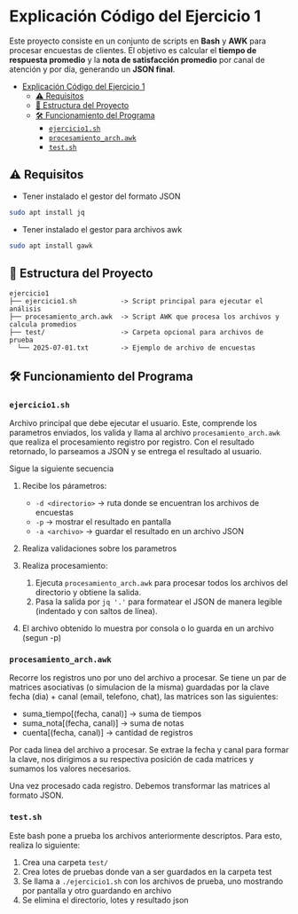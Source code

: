 # Explicación Código del Ejercicio 1

Este proyecto consiste en un conjunto de scripts en **Bash** y **AWK** para procesar encuestas de clientes. El objetivo es calcular el **tiempo de respuesta promedio** y la **nota de satisfacción promedio** por canal de atención y por día, generando un **JSON final**.

- [Explicación Código del Ejercicio 1](#explicación-código-del-ejercicio-1)
  - [⚠️ Requisitos](#️-requisitos)
  - [📂 Estructura del Proyecto](#-estructura-del-proyecto)
  - [🛠 Funcionamiento del Programa](#-funcionamiento-del-programa)
    - [`ejercicio1.sh`](#ejercicio1sh)
    - [`procesamiento_arch.awk`](#procesamiento_archawk)
    - [`test.sh`](#testsh)


## ⚠️ Requisitos

- Tener instalado el gestor del formato JSON

~~~sh
sudo apt install jq
~~~

- Tener instalado el gestor para archivos awk

~~~sh
sudo apt install gawk
~~~

## 📂 Estructura del Proyecto

~~~
ejercicio1
├── ejercicio1.sh           -> Script principal para ejecutar el análisis
├── procesamiento_arch.awk  -> Script AWK que procesa los archivos y calcula promedios
├── test/                   -> Carpeta opcional para archivos de prueba
  └── 2025-07-01.txt        -> Ejemplo de archivo de encuestas
~~~

## 🛠 Funcionamiento del Programa

### `ejercicio1.sh`

Archivo principal que debe ejecutar el usuario. Este, comprende los parametros enviados, los valida y llama al archivo `procesamiento_arch.awk` que realiza el procesamiento registro por registro. Con el resultado retornado, lo parseamos a JSON y se entrega el resultado al usuario.

Sigue la siguiente secuencia

1. Recibe los párametros:
    - `-d <directorio>`   -> ruta donde se encuentran los archivos de encuestas
    - `-p`                -> mostrar el resultado en pantalla
    - `-a <archivo>`      -> guardar el resultado en un archivo JSON

2. Realiza validaciones sobre los parametros
3. Realiza procesamiento:
    1. Ejecuta `procesamiento_arch.awk` para procesar todos los archivos del directorio y obtiene la salida.
    2. Pasa la salida por `jq '.'` para formatear el JSON de manera legible (indentado y con saltos de línea).
4. El archivo obtenido lo muestra por consola o lo guarda en un archivo (segun -p)

### `procesamiento_arch.awk`

Recorre los registros uno por uno del archivo a procesar. Se tiene un par de matrices asociativas (o simulacion de la misma) guardadas por la clave fecha (dia) + canal (email, telefono, chat), las matrices son las siguientes:
- suma_tiempo[(fecha, canal)]  -> suma de tiempos
- suma_nota[(fecha, canal)]    -> suma de notas
- cuenta[(fecha, canal)]       -> cantidad de registros

Por cada linea del archivo a procesar. Se extrae la fecha y canal para formar la clave, nos dirigimos a su respectiva posición de cada matrices y sumamos los valores necesarios.

Una vez procesado cada registro. Debemos transformar las matrices al formato JSON.

### `test.sh`

Este bash pone a prueba los archivos anteriormente descriptos. Para esto, realiza lo siguiente:
1. Crea una carpeta `test/`
2. Crea lotes de pruebas donde van a ser guardados en la carpeta test
3. Se llama a `./ejercicio1.sh` con los archivos de prueba, uno mostrando por pantalla y otro guardando en archivo
4. Se elimina el directorio, lotes y resultado json